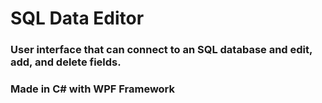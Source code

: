 # SQL Data Editor

### User interface that can connect to an SQL database and edit, add, and delete fields.
### Made in C# with WPF Framework
